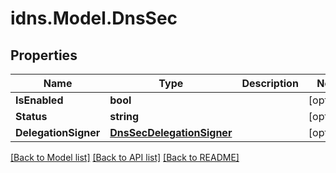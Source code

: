# idns.Model.DnsSec

## Properties

Name | Type | Description | Notes
------------ | ------------- | ------------- | -------------
**IsEnabled** | **bool** |  | [optional] 
**Status** | **string** |  | [optional] 
**DelegationSigner** | [**DnsSecDelegationSigner**](DnsSecDelegationSigner.md) |  | [optional] 

[[Back to Model list]](../README.md#documentation-for-models) [[Back to API list]](../README.md#documentation-for-api-endpoints) [[Back to README]](../README.md)

